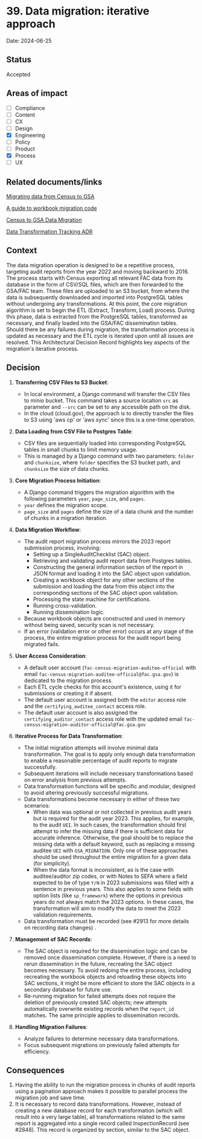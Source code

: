 # 39. Data migration: iterative approach

Date: 2024-06-25

## Status

Accepted

## Areas of impact

- [ ]   Compliance
- [ ]   Content
- [ ]   CX
- [ ]   Design
- [x]   Engineering
- [ ]   Policy
- [ ]   Product
- [x]   Process
- [ ]   UX

## Related documents/links
[Migrating data from Census to GSA](https://github.com/GSA-TTS/FAC/issues/2789)

[A guide to workbook migration code](https://docs.google.com/document/d/12jcupPwqTc1muIaCsMxKgC33cOPOQQ6V4EoH9OmZGo0/edit)

[Census to GSA Data Migration](https://docs.google.com/document/d/1RK-G8CgR3s3gK2kk9POGo4uMl7NcJnyeyZjlQIfgP_w/edit#heading=h.atn7x8os6xf3)

[Data Transformation Tracking ADR](https://github.com/GSA-TTS/FAC/issues/2913)

## Context
The data migration operation is designed to be a repetitive process, targeting audit reports from the year 2022 and moving backward to 2016. The process starts with Census exporting all relevant FAC data from its database in the form of CSV/SQL files, which are then forwarded to the GSA/FAC team. These files are uploaded to an S3 bucket, from where the data is subsequently downloaded and imported into PostgreSQL tables without undergoing any transformations.  At this point, the core migration algorithm is set to begin the ETL (Extract, Transform, Load) process. During this phase, data is extracted from the PostgreSQL tables, transformed as necessary, and finally loaded into the GSA/FAC dissemination tables. Should there be any failures during migration, the transformation process is updated as necessary and the ETL cycle is iterated upon until all issues are resolved. 
This Architectural Decision Record highlights key aspects of the migration's iterative process.

## Decision

1. **Transferring CSV Files to S3 Bucket**:
   - In local environment, a Django command will transfer the CSV files to minio bucket. This command takes a source location `src` as parameter and `--src` can be set to any accessible path on the disk.
   - In the cloud (cloud.gov), the approach is to directly transfer the files to S3 using 'aws cp' or 'aws sync' since this is a one-time operation.

2. **Data Loading from CSV File to Postgres Table**:
   - CSV files are sequentially loaded into corresponding PostgreSQL tables in small chunks to limit memory usage.
   - This is managed by a Django command with two parameters: `folder` and `chunksize`, where `folder` specifies the S3 bucket path, and `chunksize` the size of data chunks.

3. **Core Migration Process Initiation**:
   - A Django command triggers the migration algorithm with the following parameters `year`, `page_size`, and `pages`.
   - `year` defines the migration scope.
   - `page_size` and `pages` define the size of a data chunk and the number of chunks in a migration iteration.

4. **Data Migration Workflow**:
   - The audit report migration process mirrors the 2023 report submission process, involving:
     * Setting up a SingleAuditChecklist (SAC) object.
     * Retrieving and validating audit report data from Postgres tables.
     * Constructing the general information section of the report in JSON format and loading it into the SAC object upon validation.
     * Creating a workbook object for any other sections of the submission and loading the data from this object into the corresponding sections of the SAC object upon validation.
     * Processing the state machine for certifications.
     * Running cross-validation.
     * Running dissemination logic.
   - Because workbook objects are constructed and used in memory without being saved, security scan is not necessary.
   - If an error (validation error or other error) occurs at any stage of the process, the entire migration process for the audit report being migrated fails. 
   
5. **User Access Consideration**:
   - A default user account (`fac-census-migration-auditee-official` with email `fac-census-migration-auditee-official@fac.gsa.gov`) is dedicated to the migration process.
   - Each ETL cycle checks for this account's existence, using it for submissions or creating it if absent.
   - The default user account is assigned both the `editor` access role and the `certifying_auditee_contact` access role. 
   - The default user account is also assigned the `certifying_auditor_contact` access role with the updated email `fac-census-migration-auditor-official@fac.gsa.gov`

6. **Iterative Process for Data Transformation**:
   - The initial migration attempts will involve minimal data transformation. The goal is to apply only enough data transformation to enable a reasonable percentage of audit reports to migrate successfully.
   - Subsequent iterations will include necessary transformations based on error analysis from previous attempts.
   - Data transformation functions will be specific and modular, designed to avoid altering previously successful migrations.
   - Data transformations become necessary in either of these two scenarios:
	 * When data was optional or not collected in previous audit years but is required for the audit year 2023. This applies, for example, to the audit `UEI`. In such cases, the transformation should first attempt to infer the missing data if there is sufficient data for accurate inference. Otherwise, the goal should be to replace the missing data with a default keyword, such as replacing a missing auditee `UEI` with `GSA_MIGRATION`. Only one of these approaches should be used throughout the entire migration for a given data (for simplicity).
     * When the data format is inconsistent, as is the case with auditee/auditor zip codes, or with Notes to SEFA where a field expected to be of type `Y/N` in 2023 submissions was filled with a sentence in previous years. This also applies to some fields with option lists (like `sp_framework`) where the options in previous years do not always match the 2023 options. In these cases, the transformation will aim to modify the data to meet the 2023 validation requirements.
   - Data transformation must be recorded (see #2913 for more details on recording data changes) .

7. **Management of SAC Records**:
   - The SAC object is required for the dissemination logic and can be removed once dissemination complete. However, if there is a need to rerun dissemination in the future, recreating the SAC object becomes necessary. To avoid redoing the entire process, including recreating the workbook objects and reloading these objects into SAC sections, it might be more efficient to store the SAC objects in a secondary database for future use.
   - Re-running migration for failed attempts does not require the deletion of previously created SAC objects; new attempts automatically overwrite existing records when the `report_id` matches. The same principle applies to dissemination records.
		
8. **Handling Migration Failures**:
   - Analyze failures to determine necessary data transformations.
   - Focus subsequent migrations on previously failed attempts for efficiency.
   
## Consequences

1. Having the ability to run the migration process in chunks of audit reports using a pagination approach makes it possible to parallel process the migration job and save time.
2. It is necessary to record data transformations. However, instead of creating a new database record for each transformation (which will result into a very large table), all transformations related to the same report is aggregated into a single record called InspectionRecord (see #2848). This record is organized by section, similar to the SAC object. 